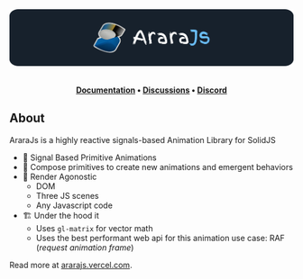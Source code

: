 <div align="center">
  <a href="https://ararajs.vercel.app/">
    <img src="./web/src/assets/ararajs_banner.png" width=1000 alt="arara banner" />
  </a>
</div>
<br />
<div align="center">

<!-- [![NPM Version](https://img.shields.io/npm/v/arara)](https://www.npmjs.com/package/arara)
[![NPM Downloads](https://img.shields.io/npm/dm/ararajs)](https://www.npmjs.com/package/arara)
[![License](https://img.shields.io/github/license/araradev/arara)](https://github.com/araradev/arara/blob/main/LICENSE) -->

**[Documentation](https://ararajs.vercel.app) • [Discussions](https://github.com/FelipeEmos/ararajs/discussions) • [Discord](https://discord.com/invite/solidjs)**

</div>

## About

AraraJs is a highly reactive signals-based Animation Library for SolidJS

- 📡 Signal Based Primitive Animations
- 🧩 Compose primitives to create new animations and emergent behaviors
- 🫥 Render Agonostic
  - DOM
  - Three JS scenes
  - Any Javascript code
- 🏗️ Under the hood it
  - Uses `gl-matrix` for vector math
  - Uses the best performant web api for this animation use case: RAF (_request animation frame_)

Read more at [ararajs.vercel.com](https://ararajs.vercel.com).

<!-- ## Primitives

<table>
  <tr>
    <td align="center" width=33%>
      <a href="https://arara.dev/docs/primitives/accordion/">
        <img src="https://arara.dev/primitives/accordion.jpg" alt="SolidJS Accordion">
        <p>Sine Wave</p>
      </a>
    </td>
    <td align="center" width=33%>
      <a href="https://arara.dev/docs/primitives/dialog/">
        <img src="https://arara.dev/primitives/dialog.jpg" alt="SolidJS Dialog">
        <p>Spring</p>
      </a>
    </td>
    <td align="center" width=33%>
        <img src="https://arara.dev/primitives/disclosure.jpg" alt="SolidJS Disclosure">
        <p>More to come...</p>
    </td>
  </tr>
</table> -->
